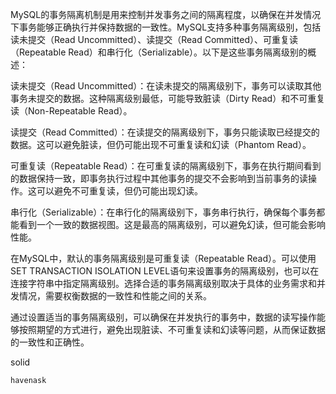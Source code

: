 MySQL的事务隔离机制是用来控制并发事务之间的隔离程度，以确保在并发情况下事务能够正确执行并保持数据的一致性。MySQL支持多种事务隔离级别，包括读未提交（Read Uncommitted）、读提交（Read Committed）、可重复读（Repeatable Read）和串行化（Serializable）。以下是这些事务隔离级别的概述：

读未提交（Read Uncommitted）：在读未提交的隔离级别下，事务可以读取其他事务未提交的数据。这种隔离级别最低，可能导致脏读（Dirty Read）和不可重复读（Non-Repeatable Read）。

读提交（Read Committed）：在读提交的隔离级别下，事务只能读取已经提交的数据。这可以避免脏读，但仍可能出现不可重复读和幻读（Phantom Read）。

可重复读（Repeatable Read）：在可重复读的隔离级别下，事务在执行期间看到的数据保持一致，即事务执行过程中其他事务的提交不会影响到当前事务的读操作。这可以避免不可重复读，但仍可能出现幻读。

串行化（Serializable）：在串行化的隔离级别下，事务串行执行，确保每个事务都能看到一个一致的数据视图。这是最高的隔离级别，可以避免幻读，但可能会影响性能。

在MySQL中，默认的事务隔离级别是可重复读（Repeatable Read）。可以使用SET TRANSACTION ISOLATION LEVEL语句来设置事务的隔离级别，也可以在连接字符串中指定隔离级别。选择合适的事务隔离级别取决于具体的业务需求和并发情况，需要权衡数据的一致性和性能之间的关系。

通过设置适当的事务隔离级别，可以确保在并发执行的事务中，数据的读写操作能够按照期望的方式进行，避免出现脏读、不可重复读和幻读等问题，从而保证数据的一致性和正确性。


solid

`havenask`
